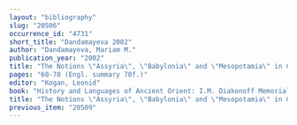 ```yaml
---
layout: "bibliography"
slug: "20506"
occurrence_id: "4731"
short_title: "Dandamayeva 2002"
author: "Dandamayeva, Mariam M."
publication_year: "2002"
title: "The Notions \"Assyria\", \"Babylonia\" and \"Mesopotamia\" in Classical Tradition"
pages: "60-70 (Engl. summary 70f.)"
editor: "Kogan, Leonid"
book: "History and Languages of Ancient Orient: I.M. Diakonoff Memorial Volume (St. Petersburg)"
title: "The Notions \"Assyria\", \"Babylonia\" and \"Mesopotamia\" in Classical Tradition"
previous_item: "20509"
---
```

